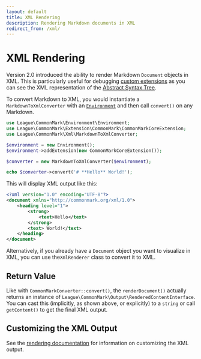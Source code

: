 ```yaml
---
layout: default
title: XML Rendering
description: Rendering Markdown documents in XML
redirect_from: /xml/
---
```


# XML Rendering

Version 2.0 introduced the ability to render Markdown `Document` objects in XML. This is particularly useful for debugging [custom extensions](/2.7/customization/overview/) as you can see the XML representation of the [Abstract Syntax Tree](/2.7/customization/abstract-syntax-tree/).

To convert Markdown to XML, you would instantiate a `MarkdownToXmlConverter` with an [`Environment`](/2.7/customization/environment/) and then call `convert()` on any Markdown.

```php
use League\CommonMark\Environment\Environment;
use League\CommonMark\Extension\CommonMark\CommonMarkCoreExtension;
use League\CommonMark\Xml\MarkdownToXmlConverter;

$environment = new Environment();
$environment->addExtension(new CommonMarkCoreExtension());

$converter = new MarkdownToXmlConverter($environment);

echo $converter->convert('# **Hello** World!');
```

This will display XML output like this:

```xml
<?xml version="1.0" encoding="UTF-8"?>
<document xmlns="http://commonmark.org/xml/1.0">
    <heading level="1">
        <strong>
            <text>Hello</text>
        </strong>
        <text> World!</text>
    </heading>
</document>
```

Alternatively, if you already have a `Document` object you want to visualize in XML, you can use the`XmlRenderer` class to convert it to XML.

## Return Value

Like with `CommonMarkConverter::convert()`, the `renderDocument()` actually returns an instance of `League\CommonMark\Output\RenderedContentInterface`.  You can cast this (implicitly, as shown above, or explicitly) to a `string` or call `getContent()` to get the final XML output.

## Customizing the XML Output

See the [rendering documentation](/2.7/customization/rendering/#xml-rendering) for information on customizing the XML output.
